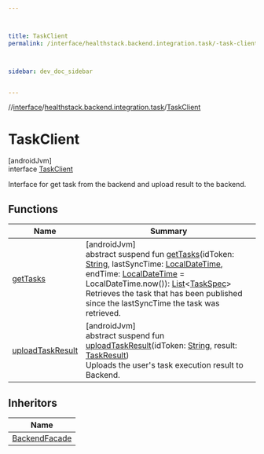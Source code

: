 ```yaml
---



title: TaskClient
permalink: /interface/healthstack.backend.integration.task/-task-client/index.html



sidebar: dev_doc_sidebar


---
```




//[interface](/bi_interface.html)/[healthstack.backend.integration.task](../index.html)/[TaskClient](index.html)



# TaskClient



[androidJvm]\
interface [TaskClient](index.html)

Interface for get task from the backend and upload result to the backend.



## Functions


| Name | Summary |
|---|---|
| [getTasks](get-tasks.html) | [androidJvm]<br>abstract suspend fun [getTasks](get-tasks.html)(idToken: [String](https://kotlinlang.org/api/latest/jvm/stdlib/kotlin/-string/index.html), lastSyncTime: [LocalDateTime](https://developer.android.com/reference/kotlin/java/time/LocalDateTime.html), endTime: [LocalDateTime](https://developer.android.com/reference/kotlin/java/time/LocalDateTime.html) = LocalDateTime.now()): [List](https://kotlinlang.org/api/latest/jvm/stdlib/kotlin.collections/-list/index.html)&lt;[TaskSpec](../-task-spec/index.html)&gt;<br>Retrieves the task that has been published since the lastSyncTime the task was retrieved. |
| [uploadTaskResult](upload-task-result.html) | [androidJvm]<br>abstract suspend fun [uploadTaskResult](upload-task-result.html)(idToken: [String](https://kotlinlang.org/api/latest/jvm/stdlib/kotlin/-string/index.html), result: [TaskResult](../-task-result/index.html))<br>Uploads the user's task execution result to Backend. |


## Inheritors


| Name |
|---|
| [BackendFacade](../../healthstack.backend.integration/-backend-facade/index.html) |



